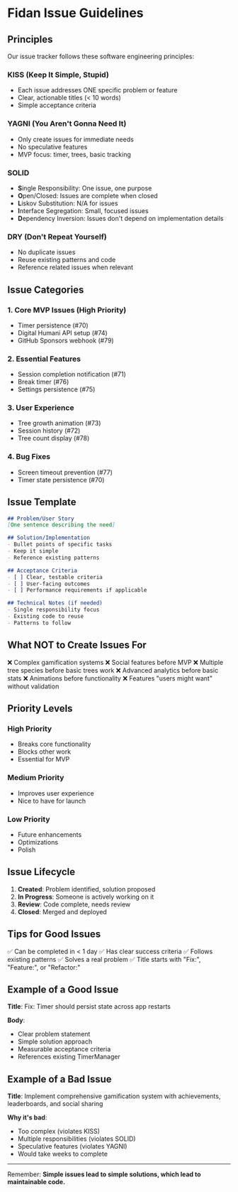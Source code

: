# Fidan Issue Guidelines

## Principles

Our issue tracker follows these software engineering principles:

### KISS (Keep It Simple, Stupid)
- Each issue addresses ONE specific problem or feature
- Clear, actionable titles (< 10 words)
- Simple acceptance criteria

### YAGNI (You Aren't Gonna Need It)
- Only create issues for immediate needs
- No speculative features
- MVP focus: timer, trees, basic tracking

### SOLID
- **S**ingle Responsibility: One issue, one purpose
- **O**pen/Closed: Issues are complete when closed
- **L**iskov Substitution: N/A for issues
- **I**nterface Segregation: Small, focused issues
- **D**ependency Inversion: Issues don't depend on implementation details

### DRY (Don't Repeat Yourself)
- No duplicate issues
- Reuse existing patterns and code
- Reference related issues when relevant

## Issue Categories

### 1. Core MVP Issues (High Priority)
- Timer persistence (#70)
- Digital Humani API setup (#74)
- GitHub Sponsors webhook (#79)

### 2. Essential Features
- Session completion notification (#71)
- Break timer (#76)
- Settings persistence (#75)

### 3. User Experience
- Tree growth animation (#73)
- Session history (#72)
- Tree count display (#78)

### 4. Bug Fixes
- Screen timeout prevention (#77)
- Timer state persistence (#70)

## Issue Template

```markdown
## Problem/User Story
[One sentence describing the need]

## Solution/Implementation
- Bullet points of specific tasks
- Keep it simple
- Reference existing patterns

## Acceptance Criteria
- [ ] Clear, testable criteria
- [ ] User-facing outcomes
- [ ] Performance requirements if applicable

## Technical Notes (if needed)
- Single responsibility focus
- Existing code to reuse
- Patterns to follow
```

## What NOT to Create Issues For

❌ Complex gamification systems
❌ Social features before MVP
❌ Multiple tree species before basic trees work
❌ Advanced analytics before basic stats
❌ Animations before functionality
❌ Features "users might want" without validation

## Priority Levels

### High Priority
- Breaks core functionality
- Blocks other work
- Essential for MVP

### Medium Priority
- Improves user experience
- Nice to have for launch

### Low Priority
- Future enhancements
- Optimizations
- Polish

## Issue Lifecycle

1. **Created**: Problem identified, solution proposed
2. **In Progress**: Someone is actively working on it
3. **Review**: Code complete, needs review
4. **Closed**: Merged and deployed

## Tips for Good Issues

✅ Can be completed in < 1 day
✅ Has clear success criteria
✅ Follows existing patterns
✅ Solves a real problem
✅ Title starts with "Fix:", "Feature:", or "Refactor:"

## Example of a Good Issue

**Title**: Fix: Timer should persist state across app restarts

**Body**:
- Clear problem statement
- Simple solution approach
- Measurable acceptance criteria
- References existing TimerManager

## Example of a Bad Issue

**Title**: Implement comprehensive gamification system with achievements, leaderboards, and social sharing

**Why it's bad**:
- Too complex (violates KISS)
- Multiple responsibilities (violates SOLID)
- Speculative features (violates YAGNI)
- Would take weeks to complete

---

Remember: **Simple issues lead to simple solutions, which lead to maintainable code.**